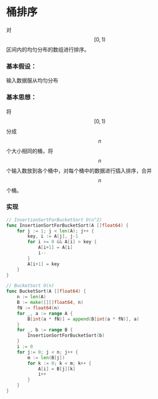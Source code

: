 # 桶排序

对$$[0, 1)$$区间内的均匀分布的数组进行排序。

### 基本假设：

输入数据服从均匀分布

### 基本思想：

将$$[0, 1)$$分成$$n$$个大小相同的桶，将$$n$$个输入数放到各个桶中，对每个桶中的数据进行插入排序，合并$$n$$个桶。

### 实现

```go
// InsertionSortForBucketSort O(n^2)
func InsertionSortForBucketSort(A []float64) {
	for j := 1; j < len(A); j++ {
		key, i := A[j], j-1
		for i >= 0 && A[i] > key {
			A[i+1] = A[i]
			i--
		}
		A[i+1] = key
	}
}

// BucketSort O(n)
func BucketSort(A []float64) {
	n := len(A)
	B := make([][]float64, n)
	fN := float64(n)
	for _, a := range A {
		B[int(a * fN)] = append(B[int(a * fN)], a)
	}
	for _, b := range B {
		InsertionSortForBucketSort(b)
	}
	i := 0
	for j:= 0; j < n; j++ {
		m := len(B[j])
		for k := 0; k < m; k++ {
			A[i] = B[j][k]
			i++
		}
	}
}
```

